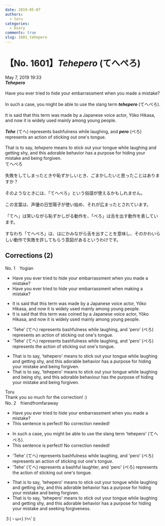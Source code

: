 ```yaml
---
date: 2019-05-07
authors:
  - toru
categories:
  - Diary
comments: true
slug: 1601_tehepero
---
```


# 【No. 1601】<strong><em>Tehepero</strong></em> (てへぺろ)
<div class="date">May 7, 2019 19:33</div>
<div id="post"><div id="body_show_ori">
<strong><em>Tehepero</strong></em><br/><br/>Have you ever tried to hide your embarrassment when you made a mistake?<br/><br/>In such a case, you might be able to use the slang term <strong><em>tehepero</em></strong> (てへぺろ).<br/><br/>It is said that this term was made by a Japanese voice actor, Yōko Hikasa, and now it is widely used mainly among young people.<br/><br/><strong><em>Tehe</em></strong> (てへ) represents bashfulness while laughing, and <strong><em>pero</em></strong> (ぺろ) represents an action of sticking out one's tongue.<br/><br/>That is to say, <em>tehepero</em> means to stick out your tongue while laughing and getting shy, and this adorable behavior has a purpose for hiding your mistake and being forgiven.
</div></div>

<!-- more -->

<div id="post_ja"><div id="body_show_mo">
てへぺろ<br/><br/>失敗をしてしまったときや恥ずかしいとき、ごまかしたいと思ったことはありますか？<br/><br/>そのようなときには、「てへぺろ」という俗語が使えるかもしれません。<br/><br/>この言葉は、声優の日笠陽子が使い始め、それが広まったとされています。<br/><br/>「てへ」は笑いながら恥ずかしがる動作を、「ぺろ」は舌を出す動作を表しています。<br/><br/>すなわち「てへぺろ」は、はにかみながら舌を出すことを意味し、そのかわいらしい動作で失敗を許してもらう意図があるというわけです。
</div></div>

## Corrections (2)
<div id="block"><div class="first_name"> No. 1　<span class="just_name">Yogian</span></div><div id="block2">
<ul class="correction_field">
<li class="incorrect">Have you ever tried to hide your embarrassment when you made a mistake?</li>
<li class="corrected correct">
Have you ever tried to hide your embarrassment when making a mistake?
</li>
</ul>
<ul class="correction_field">
<li class="incorrect">It is said that this term was made by a Japanese voice actor, Yōko Hikasa, and now it is widely used mainly among young people.</li>
<li class="corrected correct">
It is said that this term was coined by a Japanese voice actor, Yōko Hikasa, and now it is widely used mainly among young people.
</li>
</ul>
<ul class="correction_field">
<li class="incorrect">'Tehe' (てへ) represents bashfulness while laughing, and 'pero' (ぺろ) represents an action of sticking out one's tongue.</li>
<li class="corrected correct">
'Tehe' (てへ) represents bashfulness while laughing, and 'pero' (ぺろ) represents the action of sticking out one's tongue.
</li>
</ul>
<ul class="correction_field">
<li class="incorrect">That is to say, 'tehepero' means to stick out your tongue while laughing and getting shy, and this adorable behavior has a purpose for hiding your mistake and being forgiven.</li>
<li class="corrected correct">
That is to say, 'tehepero' means to stick out your tongue while laughing and being shy, and this adorable behaviour has the purpose of hiding your mistake and being forgiven.
</li>
</ul>
</div><div class="name"><span class="just_name">Toru</span><br>
Thank you so much for the correction! :)
</div>
</div>
<div id="block"><div class="first_name"> No. 2　<span class="just_name">friendfromfaraway</span></div><div id="block2">
<ul class="correction_field">
<li class="incorrect">Have you ever tried to hide your embarrassment when you made a mistake?</li>
<li class="corrected perfect">This sentence is perfect! No correction needed!</li>
</ul>
<ul class="correction_field">
<li class="incorrect">In such a case, you might be able to use the slang term 'tehepero' (てへぺろ).</li>
<li class="corrected perfect">This sentence is perfect! No correction needed!</li>
</ul>
<ul class="correction_field">
<li class="incorrect">'Tehe' (てへ) represents bashfulness while laughing, and 'pero' (ぺろ) represents an action of sticking out one's tongue.</li>
<li class="corrected correct">
'Tehe' (てへ) represents a bashful laughter, and 'pero' (ぺろ) represents <span class="f_blue">the </span>action of sticking out one's tongue.
</li>
</ul>
<ul class="correction_field">
<li class="incorrect">That is to say, 'tehepero' means to stick out your tongue while laughing and getting shy, and this adorable behavior has a purpose for hiding your mistake and being forgiven.</li>
<li class="corrected correct">
That is to say, 'tehepero' means to stick out your tongue while laughing and getting shy, and this adorable behavior has a purpose for hiding your mistake and <span class="f_blue">seeking</span> forgive<span class="f_blue">ness</span>.
</li>
</ul>
<p class="comment_small">
 ３(・ω&lt;) ﾃﾍﾍﾟﾛ
</p>

</div></div>
